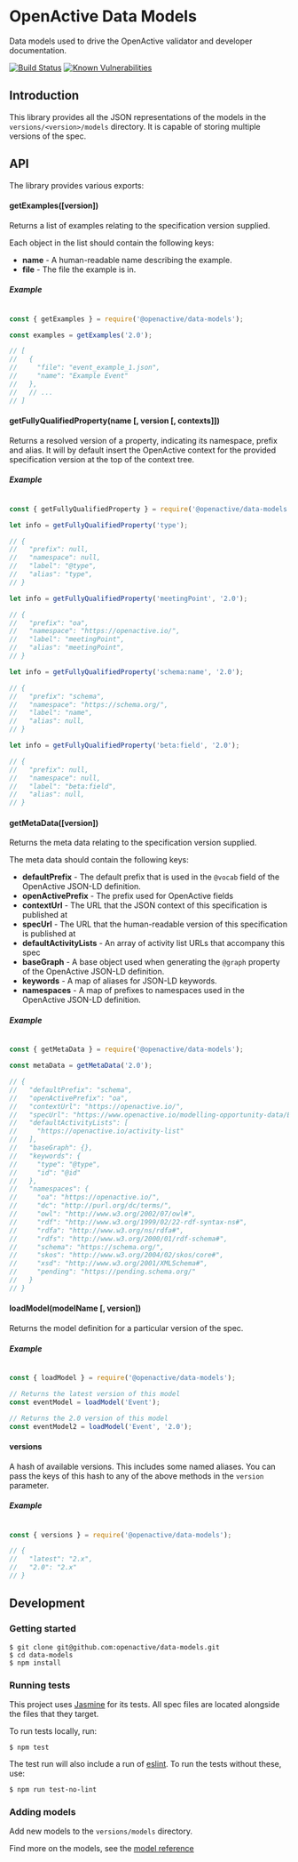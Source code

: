 # OpenActive Data Models

Data models used to drive the OpenActive validator and developer documentation.

[![Build Status](https://travis-ci.org/openactive/data-models.svg?branch=master)](https://travis-ci.org/openactive/data-models)
[![Known Vulnerabilities](https://snyk.io/test/github/openactive/data-models/badge.svg)](https://snyk.io/test/github/openactive/data-models)

## Introduction

This library provides all the JSON representations of the models in the `versions/<version>/models` directory. It is capable of storing multiple versions of the spec.

## API

The library provides various exports:

#### getExamples([version])

Returns a list of examples relating to the specification version supplied.

Each object in the list should contain the following keys:

* **name** - A human-readable name describing the example.
* **file** - The file the example is in.

##### Example

```js

const { getExamples } = require('@openactive/data-models');

const examples = getExamples('2.0');

// [
//   {
//     "file": "event_example_1.json",
//     "name": "Example Event"
//   },
//   // ...
// ]

```

#### getFullyQualifiedProperty(name [, version [, contexts]])

Returns a resolved version of a property, indicating its namespace, prefix and alias. It will by default insert the OpenActive context for the provided specification version at the top of the context tree.

##### Example

```js

const { getFullyQualifiedProperty } = require('@openactive/data-models');

let info = getFullyQualifiedProperty('type');

// {
//   "prefix": null,
//   "namespace": null,
//   "label": "@type",
//   "alias": "type",
// }

let info = getFullyQualifiedProperty('meetingPoint', '2.0');

// {
//   "prefix": "oa",
//   "namespace": "https://openactive.io/",
//   "label": "meetingPoint",
//   "alias": "meetingPoint",
// }

let info = getFullyQualifiedProperty('schema:name', '2.0');

// {
//   "prefix": "schema",
//   "namespace": "https://schema.org/",
//   "label": "name",
//   "alias": null,
// }

let info = getFullyQualifiedProperty('beta:field', '2.0');

// {
//   "prefix": null,
//   "namespace": null,
//   "label": "beta:field",
//   "alias": null,
// }

```

#### getMetaData([version])

Returns the meta data relating to the specification version supplied.

The meta data should contain the following keys:

* **defaultPrefix** - The default prefix that is used in the `@vocab` field of the OpenActive JSON-LD definition.
* **openActivePrefix** - The prefix used for OpenActive fields
* **contextUrl** - The URL that the JSON context of this specification is published at
* **specUrl** - The URL that the human-readable version of this specification is published at
* **defaultActivityLists** - An array of activity list URLs that accompany this spec
* **baseGraph** - A base object used when generating the `@graph` property of the OpenActive JSON-LD definition.
* **keywords** - A map of aliases for JSON-LD keywords.
* **namespaces** - A map of prefixes to namespaces used in the OpenActive JSON-LD definition.

##### Example

```js

const { getMetaData } = require('@openactive/data-models');

const metaData = getMetaData('2.0');

// {
//   "defaultPrefix": "schema",
//   "openActivePrefix": "oa",
//   "contextUrl": "https://openactive.io/",
//   "specUrl": "https://www.openactive.io/modelling-opportunity-data/EditorsDraft/",
//   "defaultActivityLists": [
//     "https://openactive.io/activity-list"
//   ],
//   "baseGraph": {},
//   "keywords": {
//     "type": "@type",
//     "id": "@id"
//   },
//   "namespaces": {
//     "oa": "https://openactive.io/",
//     "dc": "http://purl.org/dc/terms/",
//     "owl": "http://www.w3.org/2002/07/owl#",
//     "rdf": "http://www.w3.org/1999/02/22-rdf-syntax-ns#",
//     "rdfa": "http://www.w3.org/ns/rdfa#",
//     "rdfs": "http://www.w3.org/2000/01/rdf-schema#",
//     "schema": "https://schema.org/",
//     "skos": "http://www.w3.org/2004/02/skos/core#",
//     "xsd": "http://www.w3.org/2001/XMLSchema#",
//     "pending": "https://pending.schema.org/"
//   }
// }
```

#### loadModel(modelName [, version])

Returns the model definition for a particular version of the spec.

##### Example

```js

const { loadModel } = require('@openactive/data-models');

// Returns the latest version of this model
const eventModel = loadModel('Event');

// Returns the 2.0 version of this model
const eventModel2 = loadModel('Event', '2.0');

```

#### versions

A hash of available versions. This includes some named aliases. You can pass the keys of this hash to any of the above methods in the `version` parameter.

##### Example

```js

const { versions } = require('@openactive/data-models');

// {
//   "latest": "2.x",
//   "2.0": "2.x"
// }

```


## Development

### Getting started

```shell
$ git clone git@github.com:openactive/data-models.git
$ cd data-models
$ npm install
```
### Running tests

This project uses [Jasmine](https://jasmine.github.io/) for its tests. All spec files are located alongside the files that they target.

To run tests locally, run:

```shell
$ npm test
```

The test run will also include a run of [eslint](https://eslint.org/). To run the tests without these, use:

```shell
$ npm run test-no-lint
```

### Adding models

Add new models to the `versions/models` directory.

Find more on the models, see the [model reference](MODELS.md)
